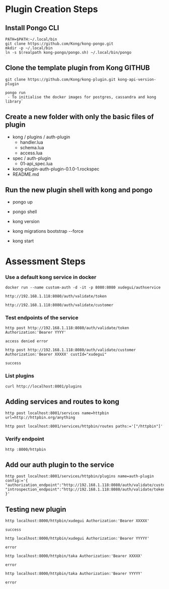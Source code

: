 # Plugin Creation Steps

## Install Pongo CLI

```
PATH=$PATH:~/.local/bin
git clone https://github.com/Kong/kong-pongo.git
mkdir -p ~/.local/bin
ln -s $(realpath kong-pongo/pongo.sh) ~/.local/bin/pongo
```
## Clone the template plugin from Kong GITHUB

```
git clone https://github.com/Kong/kong-plugin.git kong-api-version-plugin

pongo run
 - To initialise the docker images for postgres, cassandra and kong library`
```

## Create a new folder with only the basic files of plugin

- kong / plugins / auth-plugin
  - handler.lua
  - schema.lua
  - access.lua
- spec / auth-plugin
  - 01-api_spec.lua
- kong-plugin-auth-plugin-0.1.0-1.rockspec
- README.md

## Run the new plugin shell with kong and pongo

- pongo up
- pongo shell

- kong version
- kong migrations bootstrap --force
- kong start

# Assessment Steps

### Use a default kong service in docker
```
docker run --name custom-auth -d -it -p 8080:8080 xudegui/authservice
```

```
http://192.168.1.118:8080/auth/validate/token

http://192.168.1.118:8080/auth/validate/customer
```

### Test endpoints of the service
```
http post http://192.168.1.118:8080/auth/validate/token Authorization:'Bearer YYYY'
```
`access denied error`

```
http post http://192.168.1.118:8080/auth/validate/customer Authorization:'Bearer XXXXX' custId="xudegui"
```
`success`

### List plugins

```
curl http://localhost:8001/plugins
```

## Adding services and routes to kong

```
http post localhost:8001/services name=httpbin url=http://httpbin.org/anything
```
```
http post localhost:8001/services/httpbin/routes paths:='["/httpbin"]'
```

### Verify endpoint
```
http :8000/httpbin
```

## Add our auth plugin to the service

```
http post localhost:8001/services/httpbin/plugins name=auth-plugin config:='{ "authorization_endpoint":"http://192.168.1.118:8080/auth/validate/customer", "introspection_endpoint":"http://192.168.1.118:8080/auth/validate/token" }'
```

## Testing new plugin
```
http localhost:8000/httpbin/xudegui Authorization:'Bearer XXXXX'
```
`success`

```
http localhost:8000/httpbin/xudegui Authorization:'Bearer YYYYY'
```
`error`
```
http localhost:8000/httpbin/taka Authorization:'Bearer XXXXX'
```
`error`
```
http localhost:8000/httpbin/taka Authorization:'Bearer YYYYY'
```
`error`
